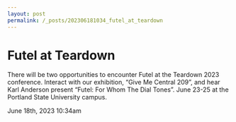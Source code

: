 ```yaml
---
layout: post
permalink: /_posts/202306181034_futel_at_teardown
---
```


# Futel at Teardown

There will be two opportunities to encounter Futel at the Teardown 2023 conference. Interact with our exhibition, &ldquo;Give Me Central 209&rdquo;, and hear Karl Anderson present &ldquo;Futel: For Whom The Dial Tones&rdquo;. June 23-25 at the Portland State University campus.



<div id="footer">
<span id="timestamp"> June 18th, 2023 10:34am </span>
</div>
